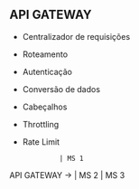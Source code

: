 ## API GATEWAY

- Centralizador de requisições
- Roteamento
- Autenticação
- Conversão de dados
- Cabeçalhos
- Throttling
- Rate Limit

               | MS 1
API GATEWAY -> | MS 2
               | MS 3
